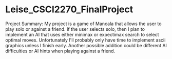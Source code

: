 # Leise_CSCI2270_FinalProject

Project Summary: My project is a game of Mancala that allows the user to play solo or against a friend. If the user selects solo, then I plan to implement an AI that uses either minimax or expectimax search to select optimal moves. Unfortunately I'll probably only have time to implement ascii graphics unless I finish early. Another possible addition could be different AI difficulties or AI hints when playing against a friend.
